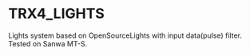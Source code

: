# TRX4_LIGHTS
Lights system based on OpenSourceLights with input data(pulse) filter. Tested on Sanwa MT-S.
